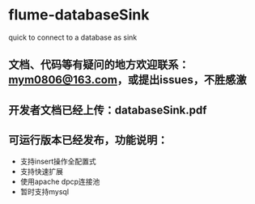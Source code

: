 # flume-databaseSink
quick to connect to a database as sink

## 文档、代码等有疑问的地方欢迎联系：mym0806@163.com，或提出issues，不胜感激

## 开发者文档已经上传：databaseSink.pdf
## 可运行版本已经发布，功能说明：
+ 支持insert操作全配置式
+ 支持快速扩展
+ 使用apache dpcp连接池
+ 暂时支持mysql


